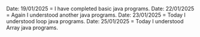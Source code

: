 Date: 19/01/2025 = I have completed basic java programs.
Date: 22/01/2025 = Again I understood another java programs.
Date: 23/01/2025 = Today I understood loop java programs.
Date: 25/01/2025 = Today I understood Array java programs.
